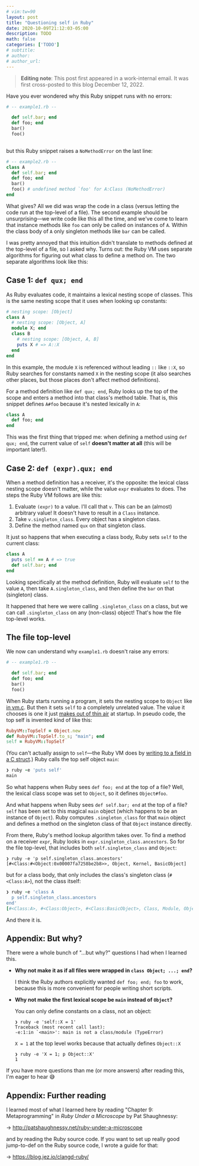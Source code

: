 ```yaml
---
# vim:tw=90
layout: post
title: "Questioning self in Ruby"
date: 2020-10-09T21:12:03-05:00
description: TODO
math: false
categories: ['TODO']
# subtitle:
# author:
# author_url:
---
```


> **Editing note**: This post first appeared in a work-internal email. It was first
> cross-posted to this blog December 12, 2022.

Have you ever wondered why this Ruby snippet runs with no errors:

``` ruby
# -- example1.rb --

  def self.bar; end
  def foo; end
  bar()
  foo()
 
```

but this Ruby snippet raises a `NoMethodError` on the last line:

``` ruby
# -- example2.rb --
class A
  def self.bar; end
  def foo; end
  bar()
  foo() # undefined method `foo' for A:Class (NoMethodError)
end
```

What gives? All we did was wrap the code in a class (versus letting the code run at the
top-level of a file). The second example should be unsurprising—we write code like this
all the time, and we've come to learn that instance methods like `foo` can only be called
on instances of `A`. Within the class body of `A` only singleton methods like `bar` can be
called.

I was pretty annoyed that this intuition didn't translate to methods defined at the
top-level of a file, so I asked why. Turns out: the Ruby VM uses separate algorithms for
figuring out what class to define a method on. The two separate algorithms look like this:

## Case 1: `def qux; end`

As Ruby evaluates code, it maintains a lexical nesting scope of classes. This is the same
nesting scope that it uses when looking up constants:

``` ruby
# nesting scope: [Object]
class A
  # nesting scope: [Object, A]
  module X; end
  class B
    # nesting scope: [Object, A, B]
    puts X # => A::X
  end
end
```

In this example, the module `X` is referenced without leading `::` like `::X`, so Ruby
searches for constants named `X` in the nesting scope (it also searches other places, but
those places don't affect method definitions).

For a method definition like `def qux; end`, Ruby looks up the top of the scope and enters
a method into that class's method table. That is, this snippet defines `A#foo` because
it's nested lexically in `A`:

``` ruby
class A
  def foo; end
end
```

This was the first thing that tripped me: when defining a method using `def qux; end`, the
current value of `self` **doesn't matter at all** (this will be important later!).

## Case 2: `def (expr).qux; end`

When a method definition has a receiver, it's the opposite: the lexical class nesting
scope doesn't matter, while the value `expr` evaluates to does. The steps the Ruby VM
follows are like this:

1.  Evaluate `(expr)` to a value. I'll call that `v`. This can be an (almost) arbitrary
    value! It doesn't have to result in a `Class` instance.
2.  Take `v.singleton_class`. Every object has a singleton class.
3.  Define the method named `qux` on that singleton class.

It just so happens that when executing a class body, Ruby sets `self` to the current
class:

``` ruby
class A
  puts self == A # => true
  def self.bar; end
end
```

Looking specifically at the method definition, Ruby will evaluate `self` to the value `A`,
then take `A.singleton_class`, and then define the `bar` on that (singleton) class.

It happened that here we were calling `.singleton_class` on a class, but we can call
`.singleton_class` on any (non-class) object! That's how the file top-level works.

## The file top-level

We now can understand why `example1.rb` doesn't raise any errors:

``` ruby
# -- example1.rb --

  def self.bar; end
  def foo; end
  bar()
  foo()
```

When Ruby starts running a program, it sets the nesting scope to `Object` like [in
vm.c](https://github.com/ruby/ruby/blob/v2_7_2/vm.c#L3269). But then it sets `self` to a
completely unrelated value. The value it chooses is one it just [makes out of thin
air](https://github.com/ruby/ruby/blob/v2_7_2/vm.c#L3357-L3359) at startup. In pseudo
code, the top self is invented kind of like this:

``` ruby
RubyVM::TopSelf = Object.new
def RubyVM::TopSelf.to_s; "main"; end
self = RubyVM::TopSelf
```

(You can't actually assign to `self`—the Ruby VM does by [writing to a field in a C
struct](https://github.com/ruby/ruby/blob/5445e0435260b449decf2ac16f9d09bae3cafe72/vm.c#L3266).)
Ruby calls the top self object `main`:

``` ruby
❯ ruby -e 'puts self'
main
```

So what happens when Ruby sees `def foo; end` at the top of a file? Well, the lexical
class scope was set to `Object`, so it defines `Object#foo`.

And what happens when Ruby sees `def self.bar; end` at the top of a file? `self` has been
set to this magical `main` object (which happens to be an instance of `Object`). Ruby
computes `.singleton_class` for that `main` object and defines a method on the singleton
class of that `Object` instance directly.

From there, Ruby's method lookup algorithm takes over. To find a method on a receiver
`expr`, Ruby looks in `expr.singleton_class.ancestors`. So for the file top-level, that
includes both `self.singleton_class` and `Object`:

``` plain
❯ ruby -e 'p self.singleton_class.ancestors'
[#<Class:#<Object:0x00007fa7258be2b8>>, Object, Kernel, BasicObject]
```

but for a class body, that only includes the class's singleton class (`#<Class:A>`), not
the class itself:

``` ruby
❯ ruby -e 'class A
  p self.singleton_class.ancestors
end'
[#<Class:A>, #<Class:Object>, #<Class:BasicObject>, Class, Module, Object, Kernel, BasicObject]
```

And there it is.

## Appendix: But why?

There were a whole bunch of "…but why?" questions I had when I learned this.

-   **Why not make it as if all files were wrapped in `class Object; ...; end`?**

    I think the Ruby authors explicitly wanted `def foo; end; foo` to work, because this
    is more convenient for people writing short scripts.

-   **Why not make the first lexical scope be `main` instead of `Object`?**

    You can only define constants on a class, not an object:

    ```
    ❯ ruby -e 'self::X = 1'
    Traceback (most recent call last):
    -e:1:in `<main>': main is not a class/module (TypeError)
    ```

    `X = 1` at the top level works because that actually defines `Object::X`

    ```
    ❯ ruby -e 'X = 1; p Object::X'
    1
    ```

If you have more questions than me (or more answers) after reading this, I'm eager to hear
😅

## Appendix: Further reading

I learned most of what I learned here by reading "Chapter 9: Metaprogramming" in *Ruby
Under a Microscope* by Pat Shaughnessy:

→ <http://patshaughnessy.net/ruby-under-a-microscope>

and by reading the Ruby source code. If you want to set up really good jump-to-def on the
Ruby source code, I wrote a guide for that:

→ <https://blog.jez.io/clangd-ruby/>

